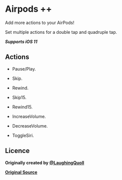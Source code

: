 # Airpods ++

Add more actions to your AirPods!

Set multiple actions for a double tap and quadruple tap.

***Supports iOS 11***
## Actions

* Pause/Play.

* Skip.

* Rewind.

* Skip15.

* Rewind15.

* IncreaseVolume.

* DecreaseVolume.

* ToggleSiri.

## Licence
**Originally created by [@LaughingQuoll](https://twitter.com/LaughingQuoll?ref_src=twsrc%5Egoogle%7Ctwcamp%5Eserp%7Ctwgr%5Eauthor)**

**[Original Source](https://github.com/LaughingQuoll/Siliqua)**
